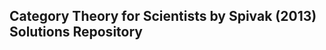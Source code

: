 <!--
``` ai
/model "./_models/Meta-Llama-3-8B-Instruct.Q4_0.gguf"
/nthreads 8
```

``` result
Num threads: 8
<Empty message buffer, write something first>
```

``` ai
Please rephrase the following sentence using a more natural English. It should be the
heading of the repository containing a solutions.:

Author's solutions for the book for the Spivak 2013 book "Cathegory Theory for Scientists".
```

``` result
Here is a rephrased version of the original sentence in more natural and idiomatic English:
**Category Theory for Scientists by Spivak (2013) Solutions Repository**
Note: I've used title case to make it look like a heading. Let me know if you need anything else!
```
-->

Category Theory for Scientists by Spivak (2013) Solutions Repository
--------------------------------------------------------------------

